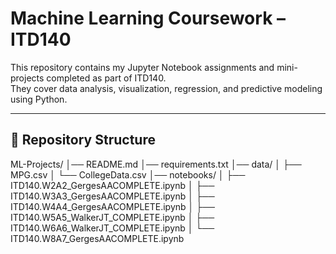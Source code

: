 # Machine Learning Coursework – ITD140

This repository contains my Jupyter Notebook assignments and mini-projects completed as part of ITD140.  
They cover data analysis, visualization, regression, and predictive modeling using Python.

---

## 📂 Repository Structure
ML-Projects/
│── README.md
│── requirements.txt
│── data/
│ ├── MPG.csv
│ └── CollegeData.csv
│── notebooks/
│ ├── ITD140.W2A2_GergesAACOMPLETE.ipynb
│ ├── ITD140.W3A3_GergesAACOMPLETE.ipynb
│ ├── ITD140.W4A4_GergesAACOMPLETE.ipynb
│ ├── ITD140.W5A5_WalkerJT_COMPLETE.ipynb
│ ├── ITD140.W6A6_WalkerJT_COMPLETE.ipynb
│ └── ITD140.W8A7_GergesAACOMPLETE.ipynb
